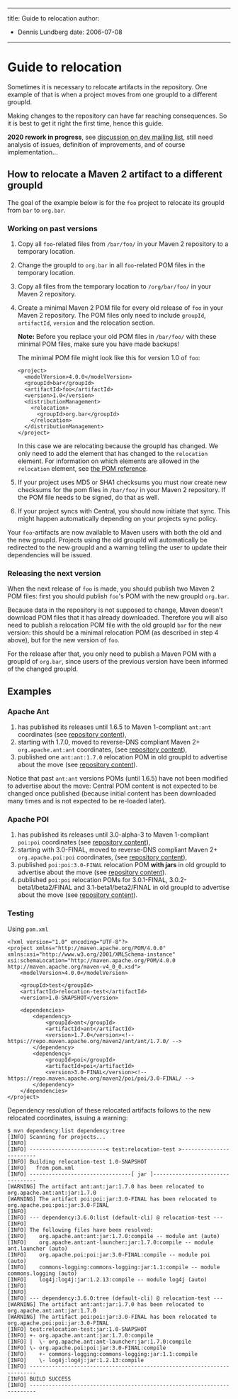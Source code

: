 ---

title: Guide to relocation
author: 
- Dennis Lundberg
date: 2006-07-08
----------------

<!--
Licensed to the Apache Software Foundation (ASF) under one
or more contributor license agreements.  See the NOTICE file
distributed with this work for additional information
regarding copyright ownership.  The ASF licenses this file
to you under the Apache License, Version 2.0 (the
"License"); you may not use this file except in compliance
with the License.  You may obtain a copy of the License at

http://www.apache.org/licenses/LICENSE-2.0

Unless required by applicable law or agreed to in writing,
software distributed under the License is distributed on an
"AS IS" BASIS, WITHOUT WARRANTIES OR CONDITIONS OF ANY
KIND, either express or implied.  See the License for the
specific language governing permissions and limitations
under the License.
-->

# Guide to relocation

Sometimes it is necessary to relocate artifacts in the repository. One example of that is when a project moves from one groupId to a different groupId.

Making changes to the repository can have far reaching consequences. So it is best to get it right the first time, hence this guide.

**2020 rework in progress**, see [discussion on dev mailing list](https://lists.apache.org/thread.html/r5e940260cfe5234f540c20fdb7bb7dacbb63b911a4b902c75f4f0cd2%40%3Cdev.maven.apache.org%3E), still need analysis of issues, definition of improvements, and of course implementation...

## How to relocate a Maven 2 artifact to a different groupId

The goal of the example below is for the `foo` project to relocate its groupId from `bar` to `org.bar`.

### Working on past versions

1. Copy all `foo`-related files from `/bar/foo/` in your Maven 2 repository to a temporary location.
2. Change the groupId to `org.bar` in all `foo`-related POM files in the temporary location.
3. Copy all files from the temporary location to `/org/bar/foo/` in your Maven 2 repository.
4. Create a minimal Maven 2 POM file for every old release of `foo` in your Maven 2 repository. The POM files only need to include `groupId`, `artifactId`, `version` and the relocation section.

   **Note:** Before you replace your old POM files in `/bar/foo/` with these minimal POM files, make sure you have made backups\!

   The minimal POM file might look like this for version 1\.0 of `foo`:

   ```unknown
   <project>
     <modelVersion>4.0.0</modelVersion>
     <groupId>bar</groupId>
     <artifactId>foo</artifactId>
     <version>1.0</version>
     <distributionManagement>
       <relocation>
         <groupId>org.bar</groupId>
       </relocation>
     </distributionManagement>
   </project>
   ```

   In this case we are relocating because the groupId has changed. We only need to add the element that has changed to the `relocation` element. For information on which elements are allowed in the `relocation` element, see [the POM reference](/ref/current/maven-model/maven.html#class_relocation).

5. If your project uses MD5 or SHA1 checksums you must now create new checksums for the pom files in `/bar/foo/` in your Maven 2 repository. If the POM file needs to be signed, do that as well.

6. If your project syncs with Central, you should now initiate that sync. This might happen automatically depending on your projects sync policy.

Your `foo`-artifacts are now available to Maven users with both the old and the new groupId. Projects using the old groupId will automatically be redirected to the new groupId and a warning telling the user to update their dependencies will be issued.

### Releasing the next version

When the next release of `foo` is made, you should publish two Maven 2 POM files: first you should publish `foo`&apos;s POM with the new groupId `org.bar`.

Because data in the repository is not supposed to change, Maven doesn&apos;t download POM files that it has already downloaded. Therefore you will also need to publish a relocation POM file with the old groupId `bar` for the new version: this should be a minimal relocation POM \(as described in step 4 above\), but for the new version of `foo`.

For the release after that, you only need to publish a Maven POM with a groupId of `org.bar`, since users of the previous version have been informed of the changed groupId.

## Examples

### Apache Ant

1. has published its releases until 1\.6\.5 to Maven 1-compliant `ant:ant` coordinates \(see [repository content](https://repo.maven.apache.org/maven2/ant/ant/)\),
2. starting with 1\.7\.0, moved to reverse-DNS compliant Maven 2+ `org.apache.ant:ant` coordinates, \(see [repository content](https://repo.maven.apache.org/maven2/org/apache/ant/ant/)\),
3. published one `ant:ant:1.7.0` relocation POM in old groupId to advertise about the move \(see [repository content](https://repo.maven.apache.org/maven2/ant/ant/1.7.0/)\).

Notice that past `ant:ant` versions POMs \(until 1\.6\.5\) have not been modified to advertise about the move: Central POM content is not expected to be changed once published \(because initial content has been downloaded many times and is not expected to be re-loaded later\).

### Apache POI

1. has published its releases until 3\.0-alpha-3 to Maven 1-compliant `poi:poi` coordinates \(see [repository content](https://repo.maven.apache.org/maven2/poi/poi/)\),
2. starting with 3\.0-FINAL, moved to reverse-DNS compliant Maven 2+ `org.apache.poi:poi` coordinates, \(see [repository content](https://repo.maven.apache.org/maven2/org/apache/poi/poi/)\),
3. published `poi:poi:3.0-FINAL` relocation POM **with jars** in old groupId to advertise about the move \(see [repository content](https://repo.maven.apache.org/maven2/poi/poi/3.0-FINAL/)\).
4. published `poi:poi` relocation POMs for 3\.0\.1-FINAL, 3\.0\.2-beta1/beta2/FINAL and 3\.1-beta1/beta2/FINAL in old groupId to advertise about the move \(see [repository content](https://repo.maven.apache.org/maven2/poi/poi/)\).

### Testing

Using `pom.xml`

```unknown
<?xml version="1.0" encoding="UTF-8"?>
<project xmlns="http://maven.apache.org/POM/4.0.0" xmlns:xsi="http://www.w3.org/2001/XMLSchema-instance" xsi:schemaLocation="http://maven.apache.org/POM/4.0.0 http://maven.apache.org/maven-v4_0_0.xsd">
    <modelVersion>4.0.0</modelVersion>

    <groupId>test</groupId>
    <artifactId>relocation-test</artifactId>
    <version>1.0-SNAPSHOT</version>

    <dependencies>
        <dependency>
            <groupId>ant</groupId>
            <artifactId>ant</artifactId>
            <version>1.7.0</version><!-- https://repo.maven.apache.org/maven2/ant/ant/1.7.0/ -->
        </dependency>
        <dependency>
            <groupId>poi</groupId>
            <artifactId>poi</artifactId>
            <version>3.0-FINAL</version><!-- https://repo.maven.apache.org/maven2/poi/poi/3.0-FINAL/ -->
        </dependency>
    </dependencies>
</project>
```

Dependency resolution of these relocated artifacts follows to the new relocated coordinates, issuing a warning:

```
$ mvn dependency:list dependency:tree
[INFO] Scanning for projects...
[INFO]
[INFO] ------------------------< test:relocation-test >------------------------
[INFO] Building relocation-test 1.0-SNAPSHOT
[INFO]   from pom.xml
[INFO] --------------------------------[ jar ]---------------------------------
[WARNING] The artifact ant:ant:jar:1.7.0 has been relocated to org.apache.ant:ant:jar:1.7.0
[WARNING] The artifact poi:poi:jar:3.0-FINAL has been relocated to org.apache.poi:poi:jar:3.0-FINAL
[INFO]
[INFO] --- dependency:3.6.0:list (default-cli) @ relocation-test ---
[INFO]
[INFO] The following files have been resolved:
[INFO]    org.apache.ant:ant:jar:1.7.0:compile -- module ant (auto)
[INFO]    org.apache.ant:ant-launcher:jar:1.7.0:compile -- module ant.launcher (auto)
[INFO]    org.apache.poi:poi:jar:3.0-FINAL:compile -- module poi (auto)
[INFO]    commons-logging:commons-logging:jar:1.1:compile -- module commons.logging (auto)
[INFO]    log4j:log4j:jar:1.2.13:compile -- module log4j (auto)
[INFO]
[INFO]
[INFO] --- dependency:3.6.0:tree (default-cli) @ relocation-test ---
[WARNING] The artifact ant:ant:jar:1.7.0 has been relocated to org.apache.ant:ant:jar:1.7.0
[WARNING] The artifact poi:poi:jar:3.0-FINAL has been relocated to org.apache.poi:poi:jar:3.0-FINAL
[INFO] test:relocation-test:jar:1.0-SNAPSHOT
[INFO] +- org.apache.ant:ant:jar:1.7.0:compile
[INFO] |  \- org.apache.ant:ant-launcher:jar:1.7.0:compile
[INFO] \- org.apache.poi:poi:jar:3.0-FINAL:compile
[INFO]    +- commons-logging:commons-logging:jar:1.1:compile
[INFO]    \- log4j:log4j:jar:1.2.13:compile
[INFO] ------------------------------------------------------------------------
[INFO] BUILD SUCCESS
[INFO] ------------------------------------------------------------------------
```

